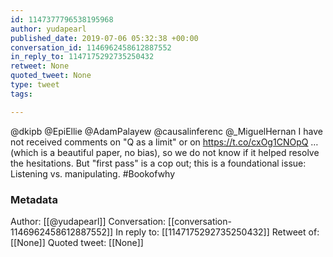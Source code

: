 ```yaml
---
id: 1147377796538195968
author: yudapearl
published_date: 2019-07-06 05:32:38 +00:00
conversation_id: 1146962458612887552
in_reply_to: 1147175292735250432
retweet: None
quoted_tweet: None
type: tweet
tags:

---
```


@dkipb @EpiEllie @AdamPalayew @causalinferenc @_MiguelHernan I have not received comments on "Q as a limit" or on https://t.co/cxOg1CNOpQ … 
(which is a beautiful paper, no bias), so we do not know if it helped resolve the hesitations. But "first pass" is a cop out; this is a foundational issue: Listening vs. manipulating. #Bookofwhy

### Metadata

Author: [[@yudapearl]]
Conversation: [[conversation-1146962458612887552]]
In reply to: [[1147175292735250432]]
Retweet of: [[None]]
Quoted tweet: [[None]]
